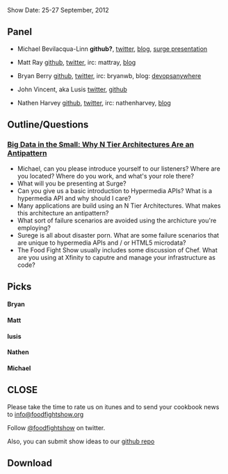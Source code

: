 Show Date: 25-27 September, 2012

Panel<a name="panel"></a>
-----

* Michael Bevilacqua-Linn **github?**, [twitter](http://twitter.com/novustiro), [blog](http://mblinn.com/), [surge presentation](http://omniti.com/surge/2012/sessions/big-data-in-the-small-why-n-tier-architectures-are-an-antipattern)

* Matt Ray [github](http://github.com/mattray), [twitter](http://twitter.com/mattray), irc: mattray, [blog](http://www.leastresistance.net/)
* Bryan Berry [github](http://github.com/bryanwb), [twitter](http://twitter.com/bryanwb), irc: bryanwb, blog: [devopsanywhere](http://devopsanywhere.blogspot.com)
* John Vincent, aka Lusis [twitter](https://twitter.com/#!/lusis), [github](https://github.com/lusis)
* Nathen Harvey [github](http://github.com/nathenharvey), [twitter](http://twitter.com/nathenharvey), irc: nathenharvey, [blog](http://nathenharvey.com)


Outline/Questions
-----------------

### [Big Data in the Small: Why N Tier Architectures Are an Antipattern](http://omniti.com/surge/2012/sessions/big-data-in-the-small-why-n-tier-architectures-are-an-antipattern)

* Michael, can you please introduce yourself to our listeners?  Where are you located?  Where do you work, and what's your role there?
* What will you be presenting at Surge?
* Can you give us a basic introduction to Hypermedia APIs?  What is a hypermedia API and why should I care?
* Many applications are build using an N Tier Architectures.  What makes this architecture an antipattern?
* What sort of failure scenarios are avoided using the archicture you're employing?
* Surege is all about disaster porn.  What are some failure scenarios that are unique to hypermedia APIs and / or HTML5 microdata?
* The Food Fight Show usually includes some discussion of Chef.  What are you using at Xfinity to caputre and manage your infrastructure as code?


Picks<a name="picks"></a>
-----

#### Bryan

#### Matt

#### lusis

#### Nathen

#### Michael



CLOSE
-----

Please take the time to rate us on itunes and to send your cookbook
news to info@foodfightshow.org

Follow [@foodfightshow](http://twitter.com/foodfightshow) on twitter.

Also, you can submit show ideas to our [github repo](https://github.com/foodfight/showz)



Download
--------

